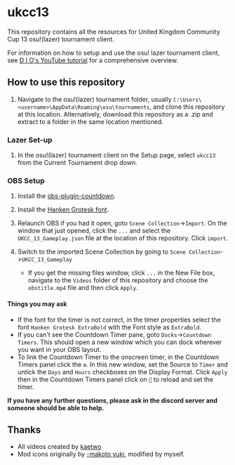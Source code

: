 # ukcc13

This repository contains all the resources for United Kingdom Community Cup 13 osu!(lazer) tournament client. 

For information on how to setup and use the osu! lazer tournament client, see [D I O's YouTube tutorial](https://www.youtube.com/watch?v=l_nFynsxKRs&t=371s&pp=ygUbb3N1IGxhemVyIHRvdXJuYW1lbnQgY2xpZW50) for a comprehensive overview. 

## How to use this repository

1. Navigate to the osu!(lazer) tournament folder, usually `C:\Users\<username>\AppData\Roaming\osu\tournaments`, and clone this repository at this location. Alternatively, download this repository as a .zip and extract to a folder in the same location mentioned.
 
### Lazer Set-up

1. In the osu!(lazer) tournament client on the Setup page, select `ukcc13` from the Current Tournament drop down.

### OBS Setup

1. Install the [obs-plugin-countdown](https://github.com/ashmanix/obs-plugin-countdown/releases/tag/2.0.11).
2. Install the [Hanken Grotesk font](https://fonts.google.com/specimen/Hanken+Grotesk).
3. Relaunch OBS if you had it open, goto `Scene Collection`->`Import`. On the window that just opened, click the `...` and select the `UKCC_13_Gameplay.json` file at the location of this repository. Click `import`.
4. Switch to the imported Scene Collection by going to `Scene Collection`->`UKCC_13_Gameplay`

   - If you get the missing files window, click `...` in the New File box, navigate to the `Videos` folder of this repository and choose the `obstitle.mp4` file and then click `Apply`.

#### Things you may ask
- If the font for the timer is not correct, in the timer properties select the font `Hanken Grotesk ExtraBold` with the Font style as `ExtraBold`.
- If you can't see the Countdown Timer pane, goto `Docks`->`Countdown Timers`. This should open a new window which you can dock wherever you want in your OBS layout.
- To link the Countdown Timer to the onscreen timer, in the Countdown Timers panel click the `⚙️`. In this new window, set the Source to `Timer` and untick the `Days` and `Hours` checkboxes on the Display Format. Click `Apply` then in the Countdown Timers panel click on `🔄️` to reload and set the timer.

**If you have any further questions, please ask in the discord server and someone should be able to help.**

## Thanks

- All videos created by [kaetwo](https://linktr.ee/o.kae)
- Mod icons originally by [-makoto yuki](https://osu.ppy.sh/community/forums/topics/265638?n=1), modified by myself. 
